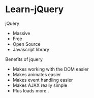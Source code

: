 # Learn-jQuery

jQuery
- Massive
- Free
- Open Source
- Javascript library

Benefits of jquery
- Makes working with the DOM easier
- Makes animates easier
- Makes event handling easier
- Makes AJAX really simple
- Plus loads more..

